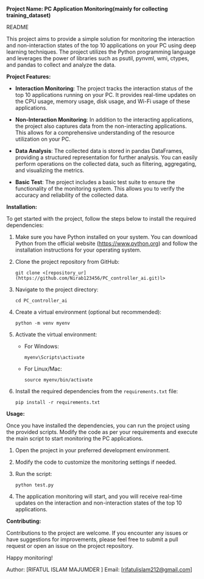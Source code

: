 **Project Name: PC Application Monitoring(mainly for collecting training_dataset)**

README

This project aims to provide a simple solution for monitoring the interaction and non-interaction states of the top 10 applications on your PC using deep learning techniques. The project utilizes the Python programming language and leverages the power of libraries such as psutil, pynvml, wmi, ctypes, and pandas to collect and analyze the data.

**Project Features:**

- **Interaction Monitoring**: The project tracks the interaction status of the top 10 applications running on your PC. It provides real-time updates on the CPU usage, memory usage, disk usage, and Wi-Fi usage of these applications.

- **Non-Interaction Monitoring**: In addition to the interacting applications, the project also captures data from the non-interacting applications. This allows for a comprehensive understanding of the resource utilization on your PC.

- **Data Analysis**: The collected data is stored in pandas DataFrames, providing a structured representation for further analysis. You can easily perform operations on the collected data, such as filtering, aggregating, and visualizing the metrics.

- **Basic Test**: The project includes a basic test suite to ensure the functionality of the monitoring system. This allows you to verify the accuracy and reliability of the collected data.

**Installation:**

To get started with the project, follow the steps below to install the required dependencies:

1. Make sure you have Python installed on your system. You can download Python from the official website (https://www.python.org) and follow the installation instructions for your operating system.

2. Clone the project repository from GitHub:
   ```
   git clone <[repository_ur](https://github.com/Nirab123456/PC_controller_ai.git)l>
   ```

3. Navigate to the project directory:
   ```
   cd PC_controller_ai
   ```

4. Create a virtual environment (optional but recommended):
   ```
   python -m venv myenv
   ```

5. Activate the virtual environment:
   - For Windows:
     ```
     myenv\Scripts\activate
     ```
   - For Linux/Mac:
     ```
     source myenv/bin/activate
     ```

6. Install the required dependencies from the `requirements.txt` file:
   ```
   pip install -r requirements.txt
   ```

**Usage:**

Once you have installed the dependencies, you can run the project using the provided scripts. Modify the code as per your requirements and execute the main script to start monitoring the PC applications.

1. Open the project in your preferred development environment.

2. Modify the code to customize the monitoring settings if needed.

4. Run the script:
   ```
   python test.py
   ```

5. The application monitoring will start, and you will receive real-time updates on the interaction and non-interaction states of the top 10 applications.

**Contributing:**

Contributions to the project are welcome. If you encounter any issues or have suggestions for improvements, please feel free to submit a pull request or open an issue on the project repository.


Happy monitoring!

Author: [RIFATUL ISLAM MAJUMDER ]
Email: [rifatulislam212@gmail.com]
